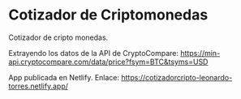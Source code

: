 # Cotizador de Criptomonedas

Cotizador de cripto monedas.

Extrayendo los datos de la API de CryptoCompare: https://min-api.cryptocompare.com/data/price?fsym=BTC&tsyms=USD

App publicada en Netlify. Enlace: https://cotizadorcripto-leonardo-torres.netlify.app/
